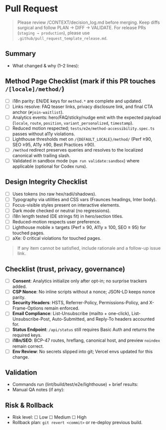 # Pull Request

> Please review /CONTEXT/decision_log.md before merging. Keep diffs surgical and follow PLAN → DIFF → VALIDATE.
> For release PRs (`staging → production`), please use `.github/pull_request_template_release.md`.

## Summary
- What changed & why (1–2 lines):

## Method Page Checklist (mark if this PR touches `/[locale]/method/`)
- [ ] i18n parity: EN/DE keys for `method.*` are complete and updated.
- [ ] Links resolve: FAQ teaser links, privacy disclosure link, and final CTA anchor (`#join-waitlist`).
- [ ] Analytics events: hero/FAQ/sticky/nudge emit with the expected payload (`locale`, `route`, `position`, `variant_personalized`, `timestamp`).
- [ ] Reduced motion respected; `tests/e2e/method-accessibility.spec.ts` passes without a11y violations.
- [ ] Lighthouse thresholds met on `/{DEFAULT_LOCALE}/method/` (Perf ≥90, SEO ≥95, A11y ≥90, Best Practices ≥90).
- [ ] `/method` redirect preserves queries and resolves to the localized canonical with trailing slash.
- [ ] Validated in sandbox mode (`npm run validate:sandbox`) where applicable (optional for Codex runs).

## Design Integrity Checklist
- [ ] Uses tokens (no raw hex/radii/shadows).
- [ ] Typography via utilities and CSS vars (Fraunces headings, Inter body).
- [ ] Focus-visible styles present on interactive elements.
- [ ] Dark mode checked or neutral (no regressions).
- [ ] i18n length tested (DE strings fit) in hero/section titles.
- [ ] Reduced-motion respects user preference.
- [ ] Lighthouse mobile ≥ targets (Perf ≥ 90, A11y ≥ 100, SEO ≥ 95) for touched pages.
- [ ] aXe: 0 critical violations for touched pages.

> If any item cannot be satisfied, include rationale and a follow-up issue link.

## Checklist (trust, privacy, governance)
- [ ] **Consent**: Analytics initialize only after opt-in; no surprise trackers added.  
- [ ] **CSP Nonce**: No inline scripts without a nonce; JSON-LD keeps nonce parity.  
- [ ] **Security Headers**: HSTS, Referrer-Policy, Permissions-Policy, and X-Frame-Options remain enforced.  
- [ ] **Email Compliance**: List-Unsubscribe (mailto + one-click), List-Unsubscribe-Post, Auto-Submitted, and Reply-To headers accounted for.  
- [ ] **Status Endpoint**: `/api/status` still requires Basic Auth and returns the required keys.  
- [ ] **i18n/SEO**: BCP-47 routes, hreflang, canonical host, and preview `noindex` remain correct.  
- [ ] **Env Review**: No secrets slipped into git; Vercel envs updated for this change.

## Validation
- Commands run (lint/build/test/e2e/lighthouse) + brief results:
- Manual QA notes (if any):

## Risk & Rollback
- Risk level: ☐ Low ☐ Medium ☐ High  
- Rollback plan: `git revert <commit>` or re-deploy previous build.
